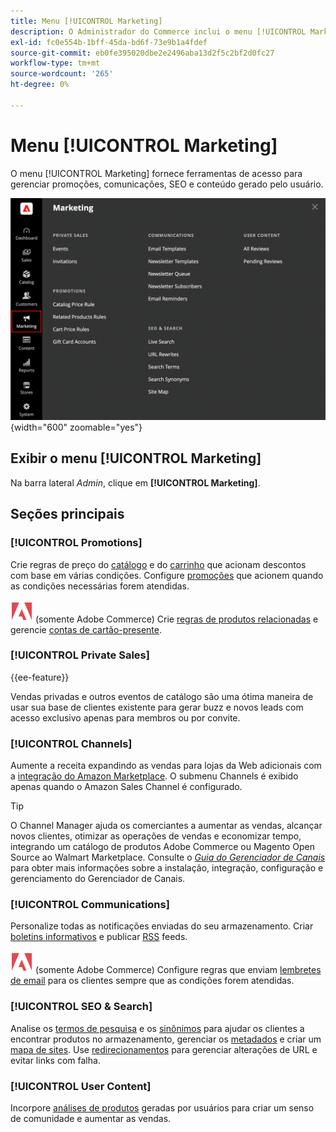 ```yaml
---
title: Menu [!UICONTROL Marketing]
description: O Administrador do Commerce inclui o menu [!UICONTROL Marketing], que fornece ferramentas de acesso para gerenciar promoções, comunicações, SEO e conteúdo gerado pelo usuário.
exl-id: fc0e554b-1bff-45da-bd6f-73e9b1a4fdef
source-git-commit: eb0fe395020dbe2e2496aba13d2f5c2bf2d0fc27
workflow-type: tm+mt
source-wordcount: '265'
ht-degree: 0%

---
```


# Menu [!UICONTROL Marketing]

O menu [!UICONTROL Marketing] fornece ferramentas de acesso para gerenciar promoções, comunicações, SEO e conteúdo gerado pelo usuário.

![Administrador do Commerce - Menu Marketing](./assets/admin-menu-marketing-ee.png){width="600" zoomable="yes"}

## Exibir o menu [!UICONTROL Marketing]

Na barra lateral _Admin_, clique em **[!UICONTROL Marketing]**.

## Seções principais

### [!UICONTROL Promotions]

Crie regras de preço do [catálogo](price-rules-catalog.md) e do [carrinho](price-rules-cart.md) que acionam descontos com base em várias condições. Configure [promoções](introduction.md#promotions) que acionem quando as condições necessárias forem atendidas.

![Adobe Commerce](../assets/adobe-logo.svg) (somente Adobe Commerce) Crie [regras de produtos relacionadas](product-related-rules.md) e gerencie [contas de cartão-presente](../stores-purchase/product-gift-card-accounts.md).

### [!UICONTROL Private Sales]

{{ee-feature}}

Vendas privadas e outros eventos de catálogo são uma ótima maneira de usar sua base de clientes existente para gerar buzz e novos leads com acesso exclusivo apenas para membros ou por convite.

### [!UICONTROL Channels]

Aumente a receita expandindo as vendas para lojas da Web adicionais com a [integração do Amazon Marketplace](https://experienceleague.adobe.com/docs/commerce-channels/amazon/overview.html). O submenu Channels é exibido apenas quando o Amazon Sales Channel é configurado.

>[!TIP]
>
>O Channel Manager ajuda os comerciantes a aumentar as vendas, alcançar novos clientes, otimizar as operações de vendas e economizar tempo, integrando um catálogo de produtos Adobe Commerce ou Magento Open Source ao Walmart Marketplace. Consulte o [_Guia do Gerenciador de Canais_](https://experienceleague.adobe.com/docs/commerce-channels/channel-manager/intro-to-channel-manager/overview.html) para obter mais informações sobre a instalação, integração, configuração e gerenciamento do Gerenciador de Canais.

### [!UICONTROL Communications]

Personalize todas as notificações enviadas do seu armazenamento. Criar [boletins informativos](newsletters.md) e publicar [RSS](social-rss.md#rss-feeds) feeds.

![Adobe Commerce](../assets/adobe-logo.svg) (somente Adobe Commerce) Configure regras que enviam [lembretes de email](email-reminder-rules.md) para os clientes sempre que as condições forem atendidas.

### [!UICONTROL SEO & Search]

Analise os [termos de pesquisa](../catalog/search-terms.md) e os [sinônimos](../catalog/search-terms.md#search-synonyms) para ajudar os clientes a encontrar produtos no armazenamento, gerenciar os [metadados](meta-data.md) e criar um [mapa de sites](sitemap-xml.md). Use [redirecionamentos](url-rewrite.md) para gerenciar alterações de URL e evitar links com falha.

### [!UICONTROL User Content]

Incorpore [análises de produtos](product-reviews.md) geradas por usuários para criar um senso de comunidade e aumentar as vendas.
